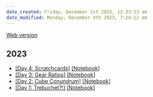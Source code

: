 ```yaml
---
date_created: Friday, December 1st 2023, 12:33:23 am
date_modified: Monday, December 4th 2023, 7:24:12 am
---
```


[Web version](https://saberzero1.github.io/advent-of-code/)

## 2023

- [\[Day 4: Scratchcards\]](https://saberzero1.github.io/advent-of-code/2023/day/4.html) [\[Notebook\]](solutions/2023/day/4.ipynb)
- [\[Day 3: Gear Ratios\]](https://saberzero1.github.io/advent-of-code/2023/day/3.html) [\[Notebook\]](solutions/2023/day/3.ipynb)
- [\[Day 2: Cube Conundrum\]](https://saberzero1.github.io/advent-of-code/2023/day/2.html) [\[Notebook\]](solutions/2023/day/2.ipynb)
- [\[Day 1: Trebuchet?!\]](https://saberzero1.github.io/advent-of-code/2023/day/1.html) [\[Notebook\]](solutions/2023/day/1.ipynb)
